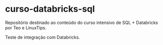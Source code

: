 # curso-databricks-sql
Repositório destinado ao conteúdo do curso intensivo de SQL + Databricks por Teo e LinuxTips.

Teste de integração com Databricks.

